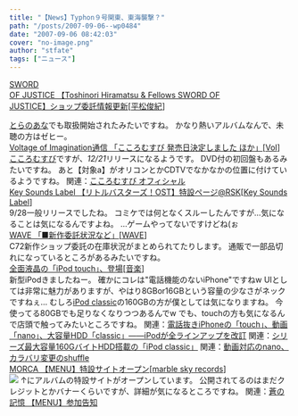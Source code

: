 ```yaml
---
title: "【News】Typhon９号関東、東海襲撃？"
path: "/posts/2007-09-06--wp0484"
date: "2007-09-06 08:42:03"
cover: "no-image.png"
author: "stfate"
tags: ["ニュース"]
---
```


<style type="text/css">
<!--
p {white-space: pre-wrap};
-->
</style>

<a class="topics" href="http://www.soj.razor.jp/" target="_blank">SWORD OF JUSTICE 【Toshinori Hiramatsu & Fellows SWORD OF JUSTICE】ショップ委託情報更新</a><span class="junre">[<a href="http://www.soj.razor.jp/" target="_blank">平松俊紀</a>]</span>
<div class="news"><a href="http://www.toranoana.jp/" target="_blank">とらのあな</a>でも取扱開始されたみたいですね。
かなり熱いアルバムなんで、未聴の方はゼヒー。</div>
<a class="topics" href="http://aciblog.exblog.jp/7404391/" target="_blank">Voltage of Imagination通信 「こころむすび 発売日決定しました ほか」</a><span class="junre">[<a href="http://www.voltagenation.com/" target="_blank">VoI</a>]</span>
<div class="news"><a href="http://www.animate.tv/kokoro-musubi/" target="_blank">こころむすび</a>ですが、<em>12/21</em>リリースになるようです。
DVD付の初回盤もあるみたいですね。
あと【対象a】がオリコンとかCDTVでなかなかの位置に付けているようですね。
関連：<a href="http://www.animate.tv/kokoro-musubi/" target="_blank">こころむすび オフィシャル</a></div>
<a class="topics" href="http://61.199.33.219/games/info/musicinfo/keysoundslabel/littlebusters_ost/index.html" target="_blank">Key Sounds Label 【リトルバスターズ！OST】特設ページ@RSK</a><span class="junre">[<a href="http://key.soundslabel.com/" target="_blank">Key Sounds Label</a>]</span>
<div class="news">9/28一般リリースでしたね。
コミケでは何となくスルーしたんですが…気になることは気になるんですよね。
…ゲームやってないですけどね(ぉ</div>
<a class="topics" href="http://wavesite.sakura.ne.jp/" target="_blank">WAVE 「■新作委託状況など」</a><span class="junre">[<a href="http://wavesite.sakura.ne.jp/" target="_blank">WAVE</a>]</span>
<div class="news">C72新作ショップ委託の在庫状況がまとめられてたりします。
通販で一部品切れになっているところがあるみたいですね。</div>
<a class="topics" href="http://plusd.itmedia.co.jp/lifestyle/articles/0709/06/news015.html" target="_blank">全面液晶の「iPod touch」、登場</a><span class="junre">[<a href="" target="_blank">音楽</a>]</span>
<div class="news">新型iPodきましたねー。
確かにコレは"電話機能のないiPhone"ですねw
UIとしては非常に魅力がありますが、やはり8GBor16GBという容量の少なさがネックですねぇ…
むしろ<a href="http://plusd.itmedia.co.jp/lifestyle/articles/0709/06/news018.html" target="_blank">iPod classic</a>の160GBの方が僕としては気になりますね。
今使ってる80GBでも足りなくなりつつあるんでw
でも、touchの方も気になるんで店頭で触ってみたいところですね。
関連：<a href="http://plusd.itmedia.co.jp/lifestyle/articles/0709/06/news014.html" target="_blank">電話抜きiPhoneの「touch」、動画「nano」、大容量HDD「classic」――iPodが全ラインアップを改訂</a>
関連：<a href="http://plusd.itmedia.co.jp/lifestyle/articles/0709/06/news018.html" target="_blank">シリーズ最大容量160GバイトHDD搭載の「iPod classic」</a>
関連：<a href="http://plusd.itmedia.co.jp/lifestyle/articles/0709/06/news017.html" target="_blank">動画対応のnano、カラバリ変更のshuffle</a>
</div>
<a class="topics" href="http://www.marbleskyrecords.com/morca/menu/" target="_blank">MORCA 【MENU】特設サイトオープン</a><span class="junre">[<a href="http://www.marbleskyrecords.com/" target="_blank">marble sky records</a>]</span>
<div class="news"><a href="http://www.marbleskyrecords.com/morca/menu/" target="_blank"><img src="http://www.marbleskyrecords.com/morca/menu/banner/banner1.jpg"></a>
↑にアルバムの特設サイトがオープンしています。
公開されてるのはまだクレジットとかバナーくらいですが、詳細が気になるところですね。
関連：<a href="http://aonokioku.sakura.ne.jp/" target="_blank">蒼の記憶 【MENU】参加告知</a></div>
